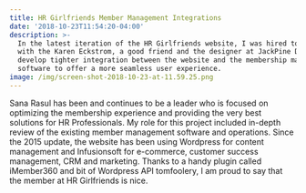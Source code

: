 ```yaml
---
title: HR Girlfriends Member Management Integrations
date: '2018-10-23T11:54:20-04:00'
description: >-
  In the latest iteration of the HR Girlfriends website, I was hired to work
  with the Karen Eckstrom, a good friend and the designer at JackPine Design to
  develop tighter integration between the website and the membership management
  software to offer a more seamless user experience.
image: /img/screen-shot-2018-10-23-at-11.59.25.png
---
```

Sana Rasul has been and continues to be a leader who is focused on optimizing the membership experience and providing the very best solutions for HR Professionals.  My role for this project included in-depth review of the existing member management software and operations.  Since the 2015 update, the website has been using Wordpress for content management and Infusionsoft for e-commerce, customer success management, CRM and marketing.  Thanks to a handy plugin called iMember360 and bit of Wordpress API tomfoolery, I am proud to say that the member at HR Girlfriends is nice.
